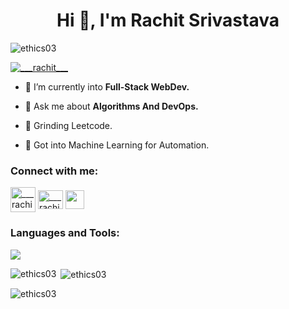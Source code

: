 

<h1 align="center">Hi 👋, I'm Rachit Srivastava</h1>



<p align="left"> <img src="https://komarev.com/ghpvc/?username=ethics03&label=Profile%20views&color=0e75b6&style=flat" alt="ethics03" /> </p>

<p align="left"> <a href="https://twitter.com/___rachit___" target="blank"><img src="https://img.shields.io/twitter/follow/___rachit___?logo=twitter&style=for-the-badge" alt="___rachit___" /></a> </p>

- 🌱 I’m currently into **Full-Stack WebDev.**

- 💬 Ask me about **Algorithms And DevOps.**

- 🤖 Grinding Leetcode.

- 👾 Got into Machine Learning for Automation.

<h3 align="left">Connect with me:</h3>
<p align="left">
<a href="https://twitter.com/___rachit___" target="blank"><img align="center" src="https://img.icons8.com/?size=100&id=ClbD5JTFM7FA&format=png&color=000000" alt="___rachit___" height="40" width="40" /></a>
<a href="https://instagram.com/___rachit____" target="blank"><img align="center" src="https://raw.githubusercontent.com/rahuldkjain/github-profile-readme-generator/master/src/images/icons/Social/instagram.svg" alt="___rachit____" height="30" width="40" /></a>
<a href="https://www.linkedin.com/in/rachit-srivastava-3b764527a/" target="blank"><img align="center" src="https://cdn2.iconfinder.com/data/icons/social-media-2285/512/1_Linkedin_unofficial_colored_svg-512.png" height='30' width = '30' /></a>
</p>

<h3 align="left">Languages and Tools:</h3>
<p align="left"> 
<a href="https://skillicons.dev"><img src="https://skillicons.dev/icons?i=typescript,javascript,go,css,tailwind,react,nextjs,nestjs,nodejs,docker,prisma,postgres,mongodb,figma,cpp,java,neovim,html,bash,git" /></a>
</p>

<p><img align="left" src="https://github-readme-stats.vercel.app/api/top-langs?username=ethics03&show_icons=true&theme=dark&locale=en&layout=compact" alt="ethics03" /></p>

<p>&nbsp;<img align="center" src="https://github-readme-stats.vercel.app/api?username=ethics03&show_icons=true&theme=dark&locale=en" alt="ethics03" /></p>

<p><img align="center" src="https://github-readme-streak-stats.herokuapp.com/?user=ethics03&theme=dark" alt="ethics03" /></p>


